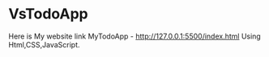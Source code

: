 # VsTodoApp
Here is My website link MyTodoApp - http://127.0.0.1:5500/index.html
Using Html,CSS,JavaScript.
